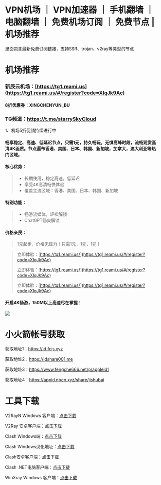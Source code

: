 # VPN机场 ｜ VPN加速器 ｜ 手机翻墙 ｜ 电脑翻墙 ｜ 免费机场订阅 ｜ 免费节点 |机场推荐

里面包含最新免费订阅链接，支持SSR、trojan、v2ray等类型的节点

# 机场推荐

### **新辰云机场**：[https://tg1.reami.us](https://tg1.reami.us/#/register?code=XIqJk9Ac)

#### **8折优惠券：XINGCHENYUN_BU**

### **TG频道**：https://t.me/starrySkyCloud

1、机场5折促销持续进行中

#### 畅享稳定、高速、低延迟节点，只需1元，持久畅玩。无惧高峰时段，流畅观赏高清4K画质。节点遍布香港、美国、日本、韩国、新加坡，加拿大，澳大利亚等热门区域。

#### **核心优势：**
> * 长期使用，稳定高速，低延迟
> * 享受4K高清畅快体验
> * 覆盖主流区域：香港、美国、日本、韩国、新加坡

#### **特别功能：**
> * 畅游流媒体，轻松解锁
> * ChatGPT畅爽解锁

#### **价格亲民：**
> 1元起步，价格无压力！只需1元，1元，1元！

> 立即体验：[https://tg1.reami.us/](https://tg1.reami.us/#/register?code=XIqJk9Ac)
> 
> 立即体验：[https://tg1.reami.us/](https://tg1.reami.us/#/register?code=XIqJk9Ac)
> 
> 立即体验：[https://tg1.reami.us/](https://tg1.reami.us/#/register?code=XIqJk9Ac)

#### 开启4K畅游，150M以上高速尽在掌握！
![](https://reami.us/imgs/youtube.png)


# 小火箭帐号获取

获取地址1：https://id.fcjs.xyz

获取地址2：https://idshare001.me

获取地址3：https://www.fengche666.net/p/appleid1

获取地址4：https://appid.nbcn.xyz/share/jishubai


# 工具下载

V2RayN Windows 客户端：[点击下载](https://github.com/2dust/v2rayN/releases)

V2Ray 安卓客户端：[点击下载](https://github.com/2dust/v2rayNG/releases)

Clash Windows端：[点击下载](https://github.com/Fndroid/clash_for_windows_pkg/releases)

Clash Windows汉化地址：[点击下载](https://drive.google.com/file/d/1hLY1pedrIxA1u8sEkPWnMLEsQawD0nvf/view?usp=sharing)

Clash安卓客户端：[点击下载](https://github.com/naicfeng/ClashRForAndroid/releases)

Clash .NET电脑客户端：[点击下载](https://github.com/ClashDotNetFramework/experimental-clash/releases)

WinXray Windows 客户端：[点击下载](https://github.com/TheMRLL/WinXray/releases)

